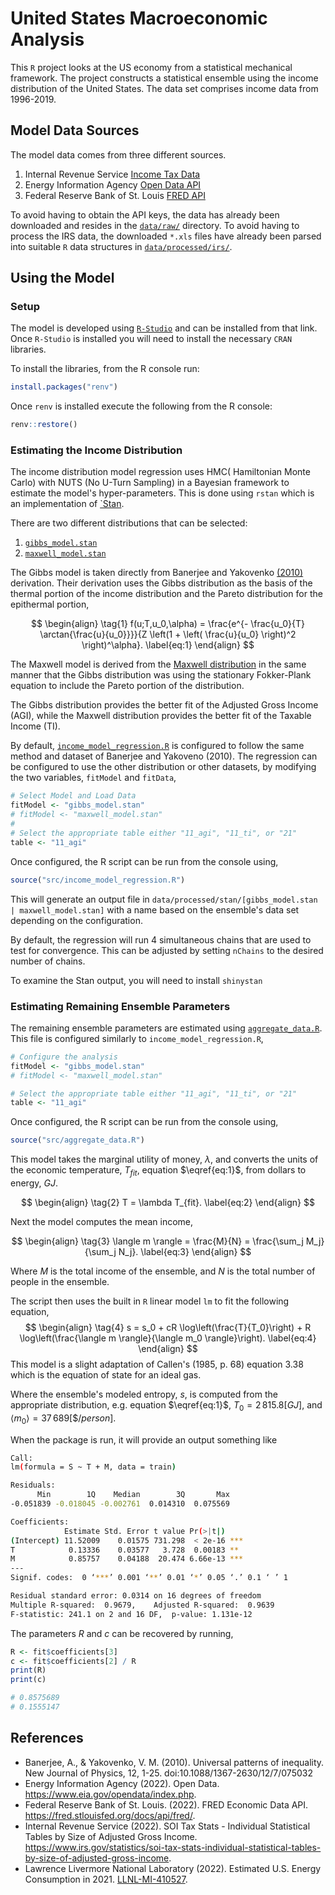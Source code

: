 # United States Macroeconomic Analysis

This `R` project looks at the US economy from a statistical mechanical framework.
The project constructs a statistical ensemble using the income distribution of the United States.
The data set comprises income data from 1996-2019.

## Model Data Sources

The model data comes from three different sources.

1. Internal Revenue Service [Income Tax Data ](https://www.irs.gov/statistics/soi-tax-stats-individual-statistical-tables-by-size-of-adjusted-gross-income)
2. Energy Information Agency [Open Data API](https://api.eia.gov/)
3. Federal Reserve Bank of St. Louis [FRED API](https://api.stlouisfed.org/fred/)

To avoid having to obtain the API keys, the data has already been downloaded and resides in the [`data/raw/`](data/raw/) directory.
To avoid having to process
the IRS data, the downloaded `*.xls` files have already been parsed into suitable `R` data structures in [`data/processed/irs/`](data/processed/irs/).

## Using the Model

### Setup
The model is developed using [`R-Studio`](https://www.rstudio.com/products/rstudio/download/) and can be installed from that link.
Once `R-Studio` is installed you will need to install the necessary `CRAN` libraries.

To install the libraries, from the R console run:

``` R
install.packages("renv")
```

Once `renv` is installed execute the following from the R console:

``` R
renv::restore()
```

### Estimating the Income Distribution

The income distribution model regression uses HMC( Hamiltonian Monte Carlo) with NUTS (No U-Turn Sampling) in a Bayesian framework to estimate the model's hyper-parameters.
This is done using `rstan` which is an implementation of [`Stan](https://mc-stan.org/).

There are two different distributions that can be selected:

1. [`gibbs_model.stan`](src/gibbs_model.stan)
2. [`maxwell_model.stan`](src/maxwell_model.stan)

The Gibbs model is taken directly from Banerjee and Yakovenko [(2010)](https://arxiv.org/abs/0912.4898) derivation.
Their derivation uses the Gibbs distribution as the basis of the thermal portion of the income distribution and the Pareto distribution for the epithermal portion,

$$
 \begin{align}
   \tag{1}
   f(u;T,u_0,\alpha) = \frac{e^{- \frac{u_0}{T} \arctan{\frac{u}{u_0}}}}{Z 
   \left(1 + \left( \frac{u}{u_0} \right)^2 \right)^\alpha}. \label{eq:1}
 \end{align}
$$

The Maxwell model is derived from the [Maxwell distribution](https://en.wikipedia.org/wiki/Maxwell%E2%80%93Boltzmann_distribution#Distribution_for_the_energy) in the same manner that the Gibbs distribution was using the stationary Fokker-Plank equation to include the Pareto portion of the distribution.

The Gibbs distribution  provides the better fit of the Adjusted Gross Income (AGI), while the Maxwell distribution provides the better fit of the Taxable Income (TI).

By default, [`income_model_regression.R`](src/income_model_regression.R) is configured to follow the same method and dataset of Banerjee and Yakoveno (2010).
The regression can be configured to use the other distribution or other datasets, by modifying the two variables, `fitModel` and `fitData`,

``` R
# Select Model and Load Data
fitModel <- "gibbs_model.stan"
# fitModel <- "maxwell_model.stan"
#
# Select the appropriate table either "11_agi", "11_ti", or "21"
table <- "11_agi"
```

Once configured, the R script can be run from the console using,

``` R
source("src/income_model_regression.R")
```

This will generate an output file in `data/processed/stan/[gibbs_model.stan | maxwell_model.stan]` with a name based on the ensemble's data set depending on the configuration.

By default, the regression will run 4 simultaneous chains that are used to test for convergence.
This can be adjusted by setting `nChains` to the desired number of chains.

To examine the Stan output, you will need to install `shinystan`

### Estimating Remaining Ensemble Parameters

The remaining ensemble parameters are estimated using [`aggregate_data.R`](src/aggregate_data.R).
This file is configured similarly to `income_model_regression.R`,

``` R
# Configure the analysis
fitModel <- "gibbs_model.stan"
# fitModel <- "maxwell_model.stan"

# Select the appropriate table either "11_agi", "11_ti", or "21"
table <- "11_agi"
```

Once configured, the R script can be run from the console using,

``` R
source("src/aggregate_data.R")
```

This model takes the marginal utility of money, $\lambda$, and converts the units of the economic temperature, $T_{fit}$, equation $\eqref{eq:1}$, from dollars to energy, $GJ$.

$$
\begin{align}
  \tag{2}
  T = \lambda T_{fit}. \label{eq:2}
\end{align}
$$

Next the model computes the mean income,

$$
\begin{align}
  \tag{3}
  \langle m \rangle = \frac{M}{N} = \frac{\sum_j M_j}{\sum_j N_j}. \label{eq:3}
\end{align}
$$

Where $M$ is the total income of the ensemble, and $N$ is the total number of people in the ensemble.

The script then uses the built in `R` linear model `lm` to fit the following equation,
$$
\begin{align}
  \tag{4}
  s = s_0 + cR \log\left(\frac{T}{T_0}\right) + R \log\left(\frac{\langle m \rangle}{\langle m_0 \rangle}\right). \label{eq:4}
\end{align}
$$
This model is a slight adaptation of Callen's (1985, p. 68) equation 3.38 which is the equation of state for an ideal gas.

Where the ensemble's modeled entropy, $s$, is computed from the appropriate distribution, e.g. equation $\eqref{eq:1}$, $T_0 = 2\,815.8 \left[GJ\right]$, and $\langle m_0 \rangle = 37\,689 \left[\$/person\right]$.

When the package is run, it will provide an output something like

``` bash
Call:
lm(formula = S ~ T + M, data = train)

Residuals:
      Min        1Q    Median        3Q       Max 
-0.051839 -0.018045 -0.002761  0.014310  0.075569 

Coefficients:
            Estimate Std. Error t value Pr(>|t|)    
(Intercept) 11.52009    0.01575 731.298  < 2e-16 ***
T            0.13336    0.03577   3.728  0.00183 ** 
M            0.85757    0.04188  20.474 6.66e-13 ***
---
Signif. codes:  0 ‘***’ 0.001 ‘**’ 0.01 ‘*’ 0.05 ‘.’ 0.1 ‘ ’ 1

Residual standard error: 0.0314 on 16 degrees of freedom
Multiple R-squared:  0.9679,	Adjusted R-squared:  0.9639 
F-statistic: 241.1 on 2 and 16 DF,  p-value: 1.131e-12
```

The parameters $R$ and $c$ can be recovered by running,

``` R
R <- fit$coefficients[3]
c <- fit$coefficients[2] / R
print(R)
print(c)

# 0.8575689
# 0.1555147
```

## References
* Banerjee, A., & Yakovenko, V. M. (2010). Universal patterns of inequality. New Journal of Physics, 12, 1-25. doi:10.1088/1367-2630/12/7/075032
* Energy Information Agency (2022). Open Data. https://www.eia.gov/opendata/index.php.
* Federal Reserve Bank of St. Louis. (2022). FRED Economic Data API. https://fred.stlouisfed.org/docs/api/fred/. 
* Internal Revenue Service (2022). SOI Tax Stats - Individual Statistical Tables by Size of Adjusted Gross Income. https://www.irs.gov/statistics/soi-tax-stats-individual-statistical-tables-by-size-of-adjusted-gross-income.
* Lawrence Livermore National Laboratory (2022). Estimated U.S. Energy Consumption in 2021. [LLNL-MI-410527](https://flowcharts.llnl.gov/sites/flowcharts/files/2022-04/Energy_2021_United-States_0.png).
